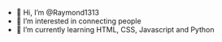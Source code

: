 - 👋 Hi, I’m @Raymond1313
- 👀 I’m interested in connecting people
- 🌱 I’m currently learning HTML, CSS, Javascript and Python


<!---
Raymond1313/Raymond1313 is a ✨ special ✨ repository because its `README.md` (this file) appears on your GitHub profile.
You can click the Preview link to take a look at your changes.
--->
